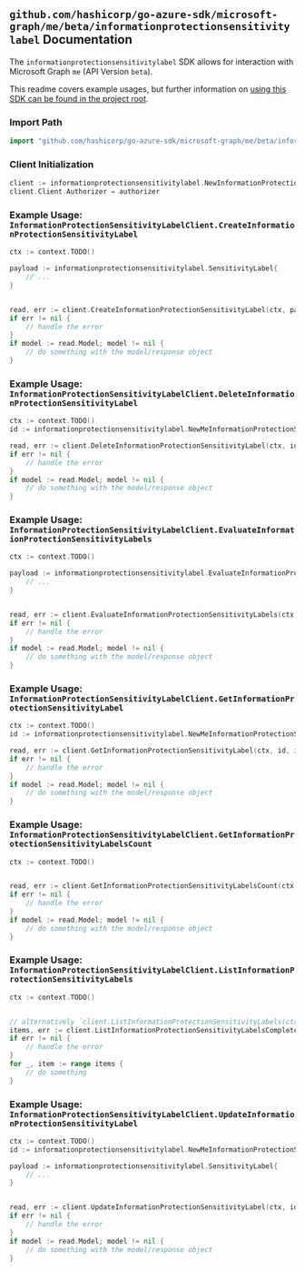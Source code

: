 
## `github.com/hashicorp/go-azure-sdk/microsoft-graph/me/beta/informationprotectionsensitivitylabel` Documentation

The `informationprotectionsensitivitylabel` SDK allows for interaction with Microsoft Graph `me` (API Version `beta`).

This readme covers example usages, but further information on [using this SDK can be found in the project root](https://github.com/hashicorp/go-azure-sdk/tree/main/docs).

### Import Path

```go
import "github.com/hashicorp/go-azure-sdk/microsoft-graph/me/beta/informationprotectionsensitivitylabel"
```


### Client Initialization

```go
client := informationprotectionsensitivitylabel.NewInformationProtectionSensitivityLabelClientWithBaseURI("https://graph.microsoft.com")
client.Client.Authorizer = authorizer
```


### Example Usage: `InformationProtectionSensitivityLabelClient.CreateInformationProtectionSensitivityLabel`

```go
ctx := context.TODO()

payload := informationprotectionsensitivitylabel.SensitivityLabel{
	// ...
}


read, err := client.CreateInformationProtectionSensitivityLabel(ctx, payload, informationprotectionsensitivitylabel.DefaultCreateInformationProtectionSensitivityLabelOperationOptions())
if err != nil {
	// handle the error
}
if model := read.Model; model != nil {
	// do something with the model/response object
}
```


### Example Usage: `InformationProtectionSensitivityLabelClient.DeleteInformationProtectionSensitivityLabel`

```go
ctx := context.TODO()
id := informationprotectionsensitivitylabel.NewMeInformationProtectionSensitivityLabelID("sensitivityLabelId")

read, err := client.DeleteInformationProtectionSensitivityLabel(ctx, id, informationprotectionsensitivitylabel.DefaultDeleteInformationProtectionSensitivityLabelOperationOptions())
if err != nil {
	// handle the error
}
if model := read.Model; model != nil {
	// do something with the model/response object
}
```


### Example Usage: `InformationProtectionSensitivityLabelClient.EvaluateInformationProtectionSensitivityLabels`

```go
ctx := context.TODO()

payload := informationprotectionsensitivitylabel.EvaluateInformationProtectionSensitivityLabelsRequest{
	// ...
}


read, err := client.EvaluateInformationProtectionSensitivityLabels(ctx, payload, informationprotectionsensitivitylabel.DefaultEvaluateInformationProtectionSensitivityLabelsOperationOptions())
if err != nil {
	// handle the error
}
if model := read.Model; model != nil {
	// do something with the model/response object
}
```


### Example Usage: `InformationProtectionSensitivityLabelClient.GetInformationProtectionSensitivityLabel`

```go
ctx := context.TODO()
id := informationprotectionsensitivitylabel.NewMeInformationProtectionSensitivityLabelID("sensitivityLabelId")

read, err := client.GetInformationProtectionSensitivityLabel(ctx, id, informationprotectionsensitivitylabel.DefaultGetInformationProtectionSensitivityLabelOperationOptions())
if err != nil {
	// handle the error
}
if model := read.Model; model != nil {
	// do something with the model/response object
}
```


### Example Usage: `InformationProtectionSensitivityLabelClient.GetInformationProtectionSensitivityLabelsCount`

```go
ctx := context.TODO()


read, err := client.GetInformationProtectionSensitivityLabelsCount(ctx, informationprotectionsensitivitylabel.DefaultGetInformationProtectionSensitivityLabelsCountOperationOptions())
if err != nil {
	// handle the error
}
if model := read.Model; model != nil {
	// do something with the model/response object
}
```


### Example Usage: `InformationProtectionSensitivityLabelClient.ListInformationProtectionSensitivityLabels`

```go
ctx := context.TODO()


// alternatively `client.ListInformationProtectionSensitivityLabels(ctx, informationprotectionsensitivitylabel.DefaultListInformationProtectionSensitivityLabelsOperationOptions())` can be used to do batched pagination
items, err := client.ListInformationProtectionSensitivityLabelsComplete(ctx, informationprotectionsensitivitylabel.DefaultListInformationProtectionSensitivityLabelsOperationOptions())
if err != nil {
	// handle the error
}
for _, item := range items {
	// do something
}
```


### Example Usage: `InformationProtectionSensitivityLabelClient.UpdateInformationProtectionSensitivityLabel`

```go
ctx := context.TODO()
id := informationprotectionsensitivitylabel.NewMeInformationProtectionSensitivityLabelID("sensitivityLabelId")

payload := informationprotectionsensitivitylabel.SensitivityLabel{
	// ...
}


read, err := client.UpdateInformationProtectionSensitivityLabel(ctx, id, payload, informationprotectionsensitivitylabel.DefaultUpdateInformationProtectionSensitivityLabelOperationOptions())
if err != nil {
	// handle the error
}
if model := read.Model; model != nil {
	// do something with the model/response object
}
```
